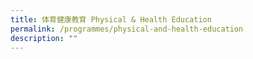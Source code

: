 ```yaml
---
title: 体育健康教育 Physical & Health Education
permalink: /programmes/physical-and-health-education
description: ""
---
```

